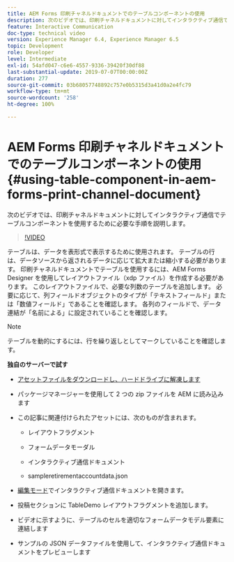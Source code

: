 ```yaml
---
title: AEM Forms 印刷チャネルドキュメントでのテーブルコンポーネントの使用
description: 次のビデオでは、印刷チャネルドキュメントに対してインタラクティブ通信でテーブルコンポーネントを使用するために必要な手順を説明します。
feature: Interactive Communication
doc-type: technical video
version: Experience Manager 6.4, Experience Manager 6.5
topic: Development
role: Developer
level: Intermediate
exl-id: 54afd047-c6e6-4557-9336-39420f30df88
last-substantial-update: 2019-07-07T00:00:00Z
duration: 277
source-git-commit: 03b68057748892c757e0b5315d3a41d0a2e4fc79
workflow-type: tm+mt
source-wordcount: '258'
ht-degree: 100%

---
```


# AEM Forms 印刷チャネルドキュメントでのテーブルコンポーネントの使用 {#using-table-component-in-aem-forms-print-channel-document}

次のビデオでは、印刷チャネルドキュメントに対してインタラクティブ通信でテーブルコンポーネントを使用するために必要な手順を説明します。

>[!VIDEO](https://video.tv.adobe.com/v/27769?quality=12&learn=on)

テーブルは、データを表形式で表示するために使用されます。 テーブルの行は、データソースから返されるデータに応じて拡大または縮小する必要があります。 印刷チャネルドキュメントでテーブルを使用するには、AEM Forms Designer を使用してレイアウトファイル（xdp ファイル）を作成する必要があります。 このレイアウトファイルで、必要な列数のテーブルを追加します。 必要に応じて、列フィールドオブジェクトのタイプが「テキストフィールド」または「数値フィールド」であることを確認します。 各列のフィールドで、データ連結が「名前による」に設定されていることを確認します。

>[!NOTE]
>
>テーブルを動的にするには、行を繰り返しとしてマークしていることを確認します。

**独自のサーバーで試す**

* [アセットファイルをダウンロードし、ハードドライブに解凍します](assets/usingtablesinprintchannel.zip)

* パッケージマネージャーを使用して 2 つの zip ファイルを AEM に読み込みます

* この記事に関連付けられたアセットには、次のものが含まれます。

   * レイアウトフラグメント

   * フォームデータモーダル

   * インタラクティブ通信ドキュメント
   * sampleretirementaccountdata.json

* [編集モード](http://localhost:4502/editor.html/content/forms/af/401kstatement/tablesinprintdocument/channels/print.html)でインタラクティブ通信ドキュメントを開きます。

* 投稿セクションに TableDemo レイアウトフラグメントを追加します。
* ビデオに示すように、テーブルのセルを適切なフォームデータモデル要素に連結します

* サンプルの JSON データファイルを使用して、インタラクティブ通信ドキュメントをプレビューします
